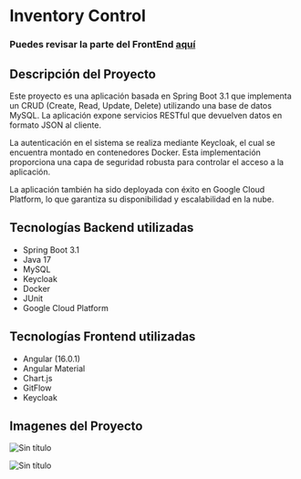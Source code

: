 # Inventory Control

### Puedes revisar la parte del FrontEnd [aquí](https://github.com/Agslz/frontend-item-control)

## Descripción del Proyecto

Este proyecto es una aplicación basada en Spring Boot 3.1 que implementa un CRUD (Create, Read, Update, Delete) utilizando una base de datos MySQL. La aplicación expone servicios RESTful que devuelven datos en formato JSON al cliente.

La autenticación en el sistema se realiza mediante Keycloak, el cual se encuentra montado en contenedores Docker. Esta implementación proporciona una capa de seguridad robusta para controlar el acceso a la aplicación.

La aplicación también ha sido deployada con éxito en Google Cloud Platform, lo que garantiza su disponibilidad y escalabilidad en la nube.
  
## Tecnologías Backend utilizadas

- Spring Boot 3.1
- Java 17
- MySQL
- Keycloak
- Docker
- JUnit
- Google Cloud Platform

## Tecnologías Frontend utilizadas

- Angular (16.0.1)
- Angular Material
- Chart.js
- GitFlow
- Keycloak

## Imagenes del Proyecto

![Sin título](https://github.com/Agslz/inventory-control-api-rest/assets/83142033/9e77e8e3-71a2-4a93-82ac-debb4fc0fb6e)


![Sin título](https://github.com/Agslz/inventory-control-api-rest/assets/83142033/d8a8921f-2f80-48b8-9eb2-f02d1caa01fd)


